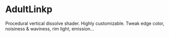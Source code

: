 # AdultLinkp
Procedural vertical dissolve shader. Highly customizable. Tweak edge color, noisiness &amp; waviness, rim light, emission…
